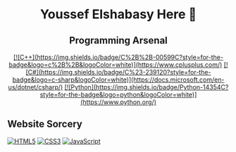 <h1 align="center">Youssef Elshabasy Here 👋</h1>

<h2 align="center">Programming Arsenal</h2>

<div align="center">
  <a href="">[![C++](https://img.shields.io/badge/C%2B%2B-00599C?style=for-the-badge&logo=c%2B%2B&logoColor=white)](https://www.cplusplus.com/)</a>
  <a href="">[![C#](https://img.shields.io/badge/C%23-239120?style=for-the-badge&logo=c-sharp&logoColor=white)](https://docs.microsoft.com/en-us/dotnet/csharp/)</a>
  <a href="">[![Python](https://img.shields.io/badge/Python-14354C?style=for-the-badge&logo=python&logoColor=white)](https://www.python.org/)</a>
</div>

## Website Sorcery
[![HTML5](https://img.shields.io/badge/HTML5-E34F26?style=for-the-badge&logo=html5&logoColor=white)](https://html.com/)
[![CSS3](https://img.shields.io/badge/CSS3-1572B6?style=for-the-badge&logo=css3&logoColor=white)](https://developer.mozilla.org/en-US/docs/Web/CSS)
[![JavaScript](https://img.shields.io/badge/JavaScript-F7DF1E?style=for-the-badge&logo=javascript&logoColor=black)](https://www.javascript.com/)

## 
